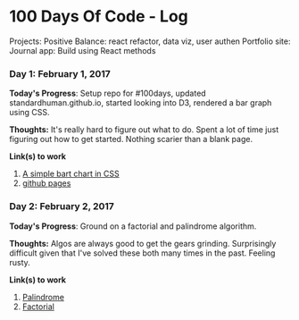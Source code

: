 # 100 Days Of Code - Log

Projects:
  Positive Balance: react refactor, data viz, user authen
  Portfolio site:
  Journal app: Build using React methods

### Day 1: February 1, 2017

**Today's Progress**: Setup repo for #100days, updated standardhuman.github.io, started looking into D3, rendered a bar graph using CSS.

**Thoughts:**
It's really hard to figure out what to do. Spent a lot of time just figuring out how to get started. Nothing scarier than a blank page.

**Link(s) to work**
1. [A simple bart chart in CSS](https://github.com/standardhuman/bar-chart)
2. [github pages](https://standardhuman.github.io)

### Day 2: February 2, 2017

**Today's Progress**: Ground on a factorial and palindrome algorithm.

**Thoughts:**
Algos are always good to get the gears grinding. Surprisingly difficult given that I've solved these both many times in the past. Feeling rusty.

**Link(s) to work**
1. [Palindrome](https://goo.gl/zrwlMo)
2. [Factorial](https://goo.gl/lmN60A)
